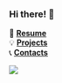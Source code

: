 ### Hi there! 👋

:dart: **[Resume](https://www.dropbox.com/s/t3mptwi82bm8uti/Vadim_Timakin_CV.pdf?dl=0)**  
:bulb: **[Projects](https://github.com/t0efL/t0efL/blob/master/projects_guide.md)**   
:telephone_receiver: **[Contacts](https://github.com/t0efL/t0efL/blob/master/contacts.md)**  

![](https://road-to-kaggle-grandmaster.vercel.app/api/badges/vadimtimakin/competition)
